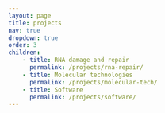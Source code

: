 ```yaml
---
layout: page
title: projects
nav: true
dropdown: true
order: 3
children: 
    - title: RNA damage and repair 
      permalink: /projects/rna-repair/
    - title: Molecular technologies
      permalink: /projects/molecular-tech/
    - title: Software
      permalink: /projects/software/
---
```

